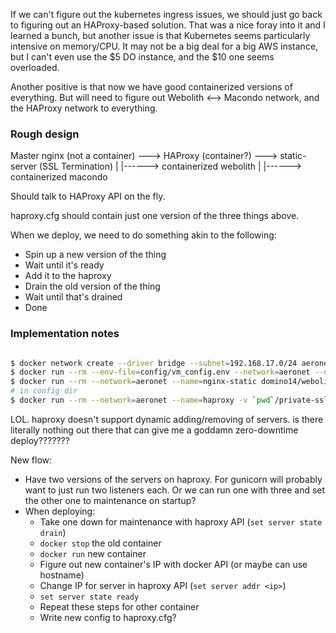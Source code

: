 If we can't figure out the kubernetes ingress issues, we should just go
back to figuring out an HAProxy-based solution. That was a nice foray
into it and I learned a bunch, but another issue is that Kubernetes seems
particularly intensive on memory/CPU. It may not be a big deal for a big AWS
instance, but I can't even use the $5 DO instance, and the $10 one seems 
overloaded. 

Another positive is that now we have good containerized versions of everything.
But will need to figure out Webolith <--> Macondo network, and the HAProxy network to everything.

### Rough design

Master nginx (not a container) ---> HAProxy (container?) ---> static-server 
      (SSL Termination)                 |
                                        |------> containerized webolith
                                        |
                                        |------> containerized macondo

Should talk to HAProxy API on the fly.

haproxy.cfg should contain just one version of the three things above.

When we deploy, we need to do something akin to the following:
- Spin up a new version of the thing
- Wait until it's ready
- Add it to the haproxy
- Drain the old version of the thing
- Wait until that's drained
- Done

### Implementation notes

```bash

$ docker network create --driver bridge --subnet=192.168.17.0/24 aeronet
$ docker run --rm --env-file=config/vm_config.env --network=aeronet --name=webolith domino14/webolith:latest
$ docker run --rm --network=aeronet --name=nginx-static domino14/webolith-nginx:237
# in config dir
$ docker run --rm --network=aeronet --name=haproxy -v `pwd`/private-ssl:/etc/ssl/private/ -p 80:80 -p 443:443 -p 9999:9999 my-haproxy

```

LOL. haproxy doesn't support dynamic adding/removing of servers. is there literally nothing out there that can give me a goddamn zero-downtime deploy???????

New flow:

- Have two versions of the servers on haproxy. For gunicorn will probably want to just run two listeners each. Or we can run one with three and set the other one to maintenance on startup?
- When deploying:
    + Take one down for maintenance with haproxy API (`set server state drain`)
    + `docker stop` the old container
    + `docker run` new container
    + Figure out new container's IP with docker API (or maybe can use hostname)
    + Change IP for server in haproxy API (`set server addr <ip>`)
    + `set server state ready`
    + Repeat these steps for other container
    + Write new config to haproxy.cfg?
